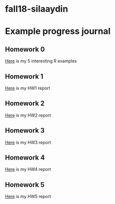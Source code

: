 # fall18-silaaydin
# Example progress journal

## Homework 0

[Here](files/example_homework_0.html) is my 5 interesting R examples 

## Homework 1

[Here](files/hw1_notebook.html) is my HW1 report

## Homework 2

[Here](files/hw2_notebook.html) is my HW2 report

## Homework 3

[Here](files/hw3.html) is my HW3 report

## Homework 4

[Here](files/hw4.html) is my HW4 report

## Homework 5

[Here](files/HW5.html) is my HW5 report